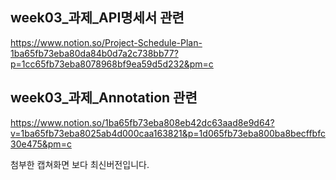 ## week03_과제_API명세서 관련
https://www.notion.so/Project-Schedule-Plan-1ba65fb73eba80da84b0d7a2c738bb77?p=1cc65fb73eba8078968bf9ea59d5d232&pm=c

## week03_과제_Annotation 관련
https://www.notion.so/1ba65fb73eba808eb42dc63aad8e9d64?v=1ba65fb73eba8025ab4d000caa163821&p=1d065fb73eba800ba8becffbfc30e475&pm=c

첨부한 캡쳐화면 보다 최신버전입니다.